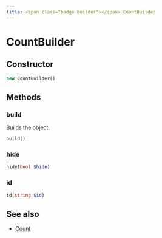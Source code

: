 ```yaml
---
title: <span class="badge builder"></span> CountBuilder
---
```

# <span class="badge builder"></span> CountBuilder

## Constructor

```php
new CountBuilder()
```
## Methods

### <span class="badge object-method"></span> build

Builds the object.

```php
build()
```

### <span class="badge object-method"></span> hide

```php
hide(bool $hide)
```

### <span class="badge object-method"></span> id

```php
id(string $id)
```

## See also

 * <span class="badge object-type-class"></span> [Count](./object-Count.md)
